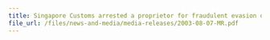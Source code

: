 ```yaml
---
title: Singapore Customs arrested a proprietor for fraudulent evasion of GST 
file_url: /files/news-and-media/media-releases/2003-08-07-MR.pdf
---
```


